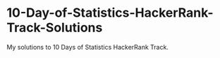 # 10-Day-of-Statistics-HackerRank-Track-Solutions
My solutions to 10 Days of Statistics HackerRank Track.
